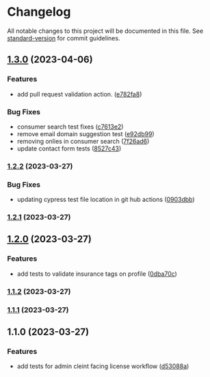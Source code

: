 # Changelog

All notable changes to this project will be documented in this file. See [standard-version](https://github.com/conventional-changelog/standard-version) for commit guidelines.

## [1.3.0](https://github.com/TechSavagery/mhm-tests/compare/v1.2.2...v1.3.0) (2023-04-06)


### Features

* add pull request validation action. ([e782fa8](https://github.com/TechSavagery/mhm-tests/commit/e782fa89ff19b7fa8eb4879b6faf69c077bf3e74))


### Bug Fixes

* consumer search test fixes ([c7613e2](https://github.com/TechSavagery/mhm-tests/commit/c7613e2d746ba7e8cfc046637602989b54eeee57))
* remove email domain suggestion test ([e92db99](https://github.com/TechSavagery/mhm-tests/commit/e92db999580c007095e1c528493c73a28132f574))
* removing onlies in consumer search ([7f26ad6](https://github.com/TechSavagery/mhm-tests/commit/7f26ad620c3d574f29e2702fb63d82bc634cbd94))
* update contact form tests ([8527c43](https://github.com/TechSavagery/mhm-tests/commit/8527c4357ffd013df65c3492f8623a7cdec5f4cc))

### [1.2.2](https://github.com/TechSavagery/mhm-tests/compare/v1.2.1...v1.2.2) (2023-03-27)


### Bug Fixes

* updating cypress test file location in git hub actions ([0903dbb](https://github.com/TechSavagery/mhm-tests/commit/0903dbb94a88ebee259eb570e398ab4ff8c19c85))

### [1.2.1](https://github.com/TechSavagery/mhm-tests/compare/v1.2.0...v1.2.1) (2023-03-27)

## [1.2.0](https://github.com/TechSavagery/mhm-tests/compare/v1.1.2...v1.2.0) (2023-03-27)


### Features

* add tests to validate insurance tags on profile ([0dba70c](https://github.com/TechSavagery/mhm-tests/commit/0dba70c1d9d6854bdb99887d083c8290ae352a26))

### [1.1.2](https://github.com/TechSavagery/mhm-tests/compare/v1.1.1...v1.1.2) (2023-03-27)

### [1.1.1](https://github.com/TechSavagery/mhm-tests/compare/v1.1.0...v1.1.1) (2023-03-27)

## 1.1.0 (2023-03-27)


### Features

* add tests for admin cleint facing license workflow ([d53088a](https://github.com/TechSavagery/mhm-tests/commit/d53088a16b1d9105d94b8616a1333b61725543a1))
